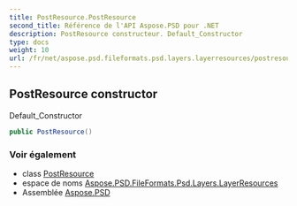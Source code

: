 ```yaml
---
title: PostResource.PostResource
second_title: Référence de l'API Aspose.PSD pour .NET
description: PostResource constructeur. Default_Constructor
type: docs
weight: 10
url: /fr/net/aspose.psd.fileformats.psd.layers.layerresources/postresource/postresource/
---
```

## PostResource constructor

Default_Constructor

```csharp
public PostResource()
```

### Voir également

* class [PostResource](../)
* espace de noms [Aspose.PSD.FileFormats.Psd.Layers.LayerResources](../../postresource/)
* Assemblée [Aspose.PSD](../../../)


